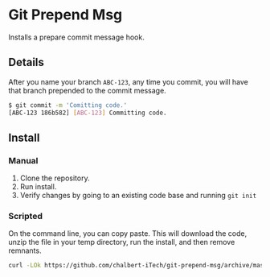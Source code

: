 # Git Prepend Msg

Installs a prepare commit message hook.

## Details

After you name your branch `ABC-123`, any time you commit, you will have that branch prepended to the commit message.

```bash
$ git commit -m 'Comitting code.'
[ABC-123 186b582] [ABC-123] Committing code.
```

## Install

### Manual
1. Clone the repository.
1. Run install.
1. Verify changes by going to an existing code base and running `git init`

### Scripted
On the command line, you can copy paste. This will download the code, unzip the file in your temp directory, run the install, and then remove remnants.
```bash
curl -LOk https://github.com/chalbert-iTech/git-prepend-msg/archive/master.zip && mv master.zip /tmp/git-prepend-msg-master.zip && unzip /tmp/git-prepend-msg-master.zip && cd /tmp/git-prepend-msg-master && ./install && rm -Rf /tmp/git-prepend-msg-master*
```
